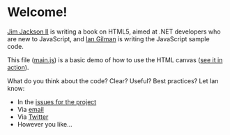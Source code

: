# Welcome!

[Jim Jackson II](http://twitter.com/#!/axshon) is writing a book on HTML5, aimed at .NET developers who are new to JavaScript, and [Ian Gilman](http://iangilman.com/) is writing the JavaScript sample code. 

This file ([main.js](https://github.com/axshon/HTML-5-Ellipse-Tours/blob/master/demos/canvas/js/main.js)) is a basic demo of how to use the HTML canvas ([see it in action](http://ellipsetours.com/Demos/Canvas/Index.html)).

What do you think about the code? Clear? Useful? Best practices? Let Ian know: 

* In the [issues for the project](https://github.com/axshon/HTML-5-Ellipse-Tours/issues)
* Via [email](mailto:ian@iangilman.com)
* Via [Twitter](http://twitter.com/iangilman)
* However you like...